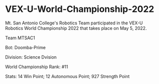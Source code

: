 # VEX-U-World-Championship-2022
Mt. San Antonio College's Robotics Team participated in the VEX-U Robotics World Championship 2022 that takes place on May 5, 2022. 

Team MTSAC1


Bot: Doomba-Prime


Division: Science Dvision


World Championship Rank: #11


Stats: 14 Win Point; 12 Autonomous Point; 927 Strength Point

